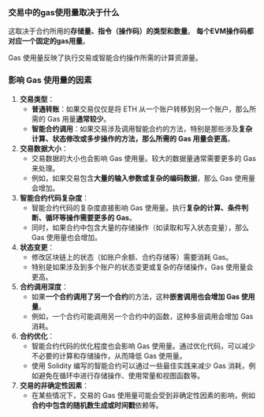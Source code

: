 ### 交易中的gas使用量取决于什么

这取决于合约所用的**存储量、指令（操作码）的类型和数量**。 **每个EVM操作码都对应一个固定的gas用量**。

Gas 使用量反映了执行交易或智能合约操作所需的计算资源量。

### 影响 Gas 使用量的因素

1. **交易类型**：
    - **普通转账**：如果交易仅仅是将 ETH 从一个账户转移到另一个账户，那么所需的 Gas 用量**通常较少**。
    - **智能合约调用**：如果交易涉及调用智能合约的方法，特别是那些涉及**复杂计算、状态修改或多步操作的方法，那么所需的 Gas
      用量会更高**。
2. **交易数据大小**：
    - 交易数据的大小也会影响 Gas 使用量。较大的数据量通常需要更多的 Gas 来处理。
    - 例如，如果交易包含**大量的输入参数或复杂的编码数据**，那么 Gas 使用量会增加。
3. **智能合约代码复杂度**：
    - 智能合约代码的复杂度直接影响 Gas 使用量。执行**复杂的计算、条件判断、循环等操作需要更多的 Gas**。
    - 同时，如果合约中包含大量的存储操作（如读取和写入状态变量），那么 Gas 使用量也会增加。
4. **状态变更**：
    - 修改区块链上的状态（如账户余额、合约存储等）需要消耗 Gas。
    - 特别是如果涉及到多个账户的状态变更或复杂的存储操作，Gas 使用量会更高。
5. **合约调用深度**：
    - 如果**一个合约调用了另一个合约**的方法，这种**嵌套调用也会增加 Gas 使用量**。
    - 例如，一个合约可能调用另一个合约中的函数，这种多层调用会增加 Gas 消耗。
6. **合约优化**：
    - 智能合约代码的优化程度也会影响 Gas 使用量。通过优化代码，可以减少不必要的计算和存储操作，从而降低 Gas 使用量。
    - 使用 Solidity 编写的智能合约可以通过一些最佳实践来减少 Gas 消耗，例如避免在循环中进行存储操作、使用常量和视图函数等。
7. **交易的非确定性因素**：
    - 在某些情况下，交易的 Gas 使用量可能会受到非确定性因素的影响，例如**合约中包含的随机数生成或时间戳**依赖等。

